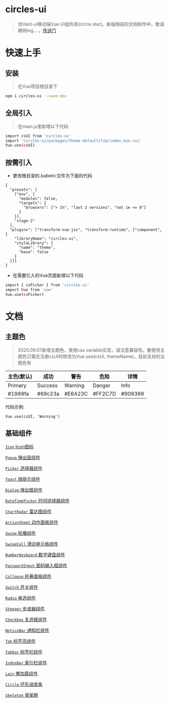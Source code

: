 
# circles-ui

> 仿Vant-ui移动端Vue UI组件库(circle star)。新版绚丽的文档制作中，敬请期待ing....，[传送门](https://sudong0701.github.io/circles-ui/#/)

# 快速上手

## 安装
> 在Vue项目根目录下

```bash
npm i circles-ui --save-dev
```

## 全局引入
> 在main.js里新增以下代码

 ```bash
 import csUI from 'circles-ui'
 import 'circles-ui/packages/theme-default/lib/index.min.css'
 Vue.use(csUI)
 ```

## 按需引入
* 更改根目录的.babelrc文件为下面的代码
```
{
  "presets": [
    ["env", {
      "modules": false,
      "targets": {
        "browsers": ["> 1%", "last 2 versions", "not ie <= 8"]
      }
    }],
    "stage-2"
  ],
  "plugins": ["transform-vue-jsx", "transform-runtime", ["component", {
    "libraryName": "circles-ui",
    "styleLibrary": {
      "name": "theme",
      "base": false
    }
  }]]
}
```
* 在需要引入的Vue页面新增以下代码

```bash
import { csPicker } from 'circles-ui'
import Vue from 'vue'
Vue.use(csPicker)
```

# 文档

## 主题色
> 2020.09.07新增主题色，使用css variable实现，请注意兼容性。要使用主题色只需在注册csUI时修改为Vue.use(csUI, themeName)，目前支持的主题色有

| 主色(默认) | 成功 | 警告 | 危险 | 详情 |
|--|--|--|--|--|
| Primary | Success | Warning | Danger | Info |
| #1989fa | #69c23a | #E6A23C | #FF2C7D | #909399 |

代码示例:
```
Vue.use(csUI, 'Warning')
```


## 基础组件

[`Icon` Icon图标](./docs/cn/icon.md)

[`Popup` 弹出层组件](./docs/cn/popup.md)

[`Picker` 选择器组件](./docs/cn/picker.md)

[`Toast` 弱提示组件](./docs/cn/toast.md)

[`Dialog` 弹出框组件](./docs/cn/dialog.md)

[`DateTimePicker` 时间选择器组件](./docs/cn/dateTimePicker.md)

[`ChartRadar` 雷达图组件](./docs/cn/chartRadar.md)

[`ActionSheet` 动作面板组件](./docs/cn/actionSheet.md)

[`Swipe` 轮播组件](./docs/cn/swipe.md)

[`SwipeCell` 滑动单元格组件](./docs/cn/swipeCell.md)

[`NumberKeyboard` 数字键盘组件](./docs/cn/numberKeyboard.md)

[`PasswordInput` 密码输入框组件](./docs/cn/passwordInput.md)

[`Collapse` 折叠面板组件](./docs/cn/collapse.md)

[`Switch` 开关组件](./docs/cn/switch.md)

[`Radio` 单选组件](./docs/cn/radio.md)

[`Stepper` 步进器组件](./docs/cn/stepper.md)

[`Checkbox` 复选框组件](./docs/cn/checkbox.md)

[`NoticeBar` 通知栏组件](./docs/cn/noticeBar.md)

[`Tab` 标签页组件](./docs/cn/tab.md)

[`Tabbar` 标签栏组件](./docs/cn/tabbar.md)

[`IndexBar` 索引栏组件](./docs/cn/indexBar.md)

[`Lazy` 懒加载组件](./docs/cn/lazy.md)

[`Circle` 环形进度条](./docs/cn/circle.md)

[`Skeleton` 骨架屏](./docs/cn/skeleton.md)


